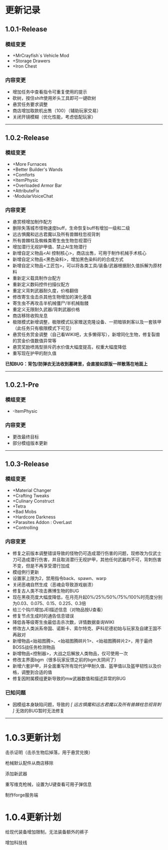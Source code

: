 # **更新记录**

## 1.0.1-Release

### 模组变更

- +MrCrayfish`s Vehicle Mod
- +Storage Drawers
- +Iron Chest

### 内容变更

- 增加任务中查看指令可重复使用的提示
- 砍树，按住shift使用斧头工具即可一键砍树
- 悬赏任务要求调整
- 商店增加取款机出售（100）（辅助玩家交易）
- 关闭开镜模糊（优化性能，考虑低配玩家）

---

## 1.0.2-Release

### 模组变更

- +More Furnaces
- +Better Builder's Wands
- +Comforts
- +ItemPhysic
- +Overloaded Armor Bar
- +AttributeFix
- -ModularVoiceChat

### 内容变更

- 悬赏榜增加制作配方
- 删除失落城市怪物速度buff，生命恢复buff有增加一级和二级
- 远古惧魔和远古君魔以及所有兽棘柱忽视背刺
- 所有兽棘柱及蜘蛛类寄生虫生物忽视潜行
- 增加潜行无视护甲值、禁止AI生物潜行
- 新增自定义物品<AI 控制核心>，商店出售，可用于制作机械手术核心
- 新增自定义物品<黑色染料>，增加黑色染料的的合成方式
- 新增自定义物品<工匠包>，可以将各类工具/装备/武器根据耐久值拆解为原材料
- 重新定义载具制作台配方
- 重新定义数码控件扫描仪配方 
- 重定义背刺武器耐久度，价格翻倍
- 修改寄生虫击杀其他生物增加的演化基值
- 寄生虫不再攻击半机械僵尸/半机械骷髅 
- 重定义无限耐久武器/背刺武器价格
- 商店移除收购龙息
- 极限模式新增调整，极限模式玩家赠送克隆设备、一把暗铁刺客以及一套铁甲（此任务只有极限模式下可见）
- 悬赏任务赏金调整（自己看WIKI吧，太多懒得写），新增同化生物，修复裂兽的赏金价值数值异常等
- 悬赏奖励喷溅型排斥药水价值大幅度提高，权重大幅度降低
- 重写现在护甲的耐久值

**已知BUG：背包/防弹衣无法收到墓碑里，会直接如原版一样散落在地面上**

---

## 1.0.2.1-Pre

### 模组变更

- -ItemPhysic

### 内容变更
- 更改最终目标
- 部分模组版本更新

---

## 1.0.3-Release

### 模组变更

- +Material Changer
- +Crafting Tweaks
- +Culinary Construct
- +Tetra
- +Bad Mobs
- +Hardcore Darkness
- +Parasites Addon : OverLast
- +Controlling

### 内容变更

- 修复之前版本调整错误导致的怪物仍可造成潜行伤害的问题，现修改为仅武士刀可造成潜行伤害，并且取消潜行无视护甲，其他任何武器均不可，背刺伤害不变，但是不再享受潜行加成
- 模组例行更新
- 设置家上限为2，禁用指令back、spawn、warp
- 关闭恶魂自然生成（恶魂会导致游戏崩溃）
- 修复古人类不攻击赛博生物的BUG
- 现在黑夜亮度大幅度降低，在月亮升起0%/25%/50%/75%/100%时亮度分别为0.03、0.075、0.15、0.225、0.3倍
- 给三个钩爪增加JEI描述信息（对物品按U查看）
- 修复节点生成时的通告信息错误
- 降低各等级寄生虫最低击杀次数，详情数据查询WIKI
- 修改古人类派系帝国、诺斯卡、索尔特克、萨科尼德初始与玩家及自建王国不再敌对
- 新增物品<始祖图腾>、<始祖图腾碎片1>、<始祖图腾碎片2>，用于最终BOSS战任务检测物品
- 新增物品<控制器>，大战之后解放人类物品，仅可使用一次
- 修改主界面bgm（很多玩家反馈之前的bgm太阴间了）
- 新增六套护甲，并全面重写所有现代护甲耐久值、盔甲值以及盔甲韧性以及价格，调整到合适的值
- 修复因附属模组更新导致的mw武器数值和描述异常的BUG

### 已知问题

- 因模组本身缺陷问题，导致的 *[ 远古惧魔和远古君魔以及所有兽棘柱忽视背刺 ]* 无效的BUG暂时无法修复

---

# 1.0.3更新计划

击杀证明（击杀生物后掉落，用于悬赏兑换）

枪械默认配件从商店移除

添加新武器

重写维克枪械，设置为U键查看可用子弹信息

制作forge服务端


# 1.0.4更新计划
给现代装备增加限制，无法装备额外的裤子

增加科技线